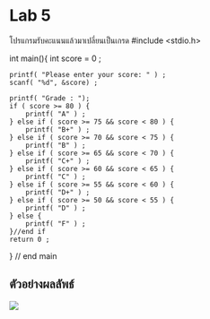 # Lab 5

โปรแกรมรับคะแนนแล้วมาเปลี่ยนเป็นเกรด
#include <stdio.h>

int main(){
    int score = 0 ;

    printf( "Please enter your score: " ) ;
    scanf( "%d", &score) ;

    printf( "Grade : ");
    if ( score >= 80 ) {
        printf( "A" ) ;
    } else if ( score >= 75 && score < 80 ) {
        printf( "B+" ) ;
    } else if ( score >= 70 && score < 75 ) {
        printf( "B" ) ;
    } else if ( score >= 65 && score < 70 ) {
        printf( "C+" ) ;
    } else if ( score >= 60 && score < 65 ) {
        printf( "C" ) ;
    } else if ( score >= 55 && score < 60 ) {
        printf( "D+" ) ;
    } else if ( score >= 50 && score < 55 ) {
        printf( "D" ) ;
    } else {
        printf( "F" ) ;
    }//end if
    return 0 ;
} // end main

## ตัวอย่างผลลัพธ์

![](NameAgeee.png)
